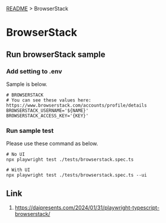 [README](../README.md) > BrowserStack

# BrowserStack

## Run browserStack sample

### Add setting to .env
Sample is below.

```
# BROWSERSTACK
# You can see these values here: https://www.browserstack.com/accounts/profile/details
BROWSERSTACK_USERNAME='${NAME}'
BROWSERSTACK_ACCESS_KEY='{KEY}'
```

### Run sample test
Please use these command as below.

```
# No UI
npx playwright test ./tests/browserstack.spec.ts

# With UI
npx playwright test ./tests/browserstack.spec.ts --ui
```

## Link
1. https://daipresents.com/2024/01/31/playwright-typescript-browserstack/
